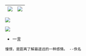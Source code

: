 | ![](https://gh.xfisxf.top/https://raw.githubusercontent.com/CoolPlayLin/CoolPlayLin/master/metrics.classic.svg) | ![](https://github-readme-stats.vercel.app//api?username=CoolPlayLin&count_private=true&show_icons=true&theme=github_dark_dimmed) |
| --------------------------------------------------------------------------------------------------------------- | -------------------------------------------------------------------------------------------------------- |

[![](https://gh.xfisxf.top/https://raw.githubusercontent.com/CoolPlayLin/CoolPlayLin/master/photo.png)](https://github.com/CoolPlayLin)

[![](https://gh.xfisxf.top//https://raw.githubusercontent.com/CoolPlayLin/CoolPlayLin/master/github-snake.svg)](https://github.com/CoolPlayLin)

- 一言

```
憧憬，是距离了解最遥远的一种感情。 --佚名
```
